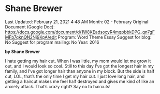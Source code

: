 # Shane Brewer

Last Updated: February 21, 2021 4:48 AM
Month: 02 - February
Original Document (Google Doc): https://docs.google.com/document/d/1W8KEadsocyR4mqpbbkDPG_qn7gFMFb7qknQN2Nj9KpA/edit
Program: Word Theme Essay
Suggest for blog: No
Suggest for program mailing: No
Year: 2016

**by Shane Brewer**

I hate getting my hair cut. When I was little, my mom would let me grow it out, and I would look so cool. Still to this day I’ve got the longest hair in my family, and I’ve got longer hair than anyone in my block. But the side is half cut, LOL, that’s the only time I get my hair cut. I just love long hair, and getting a haircut makes me feel half destroyed and gives me kind of like an anxiety attack. That’s crazy right? Say no to haircuts!